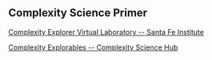 ## Complexity Science Primer

  [Complexity Explorer Virtual Laboratory -- Santa Fe Institute](https://www.complexityexplorer.org/explore/virtual-laboratory#gsc.tab=0)

  [Complexity Explorables -- Complexity Science Hub](https://www.complexity-explorables.org/)
